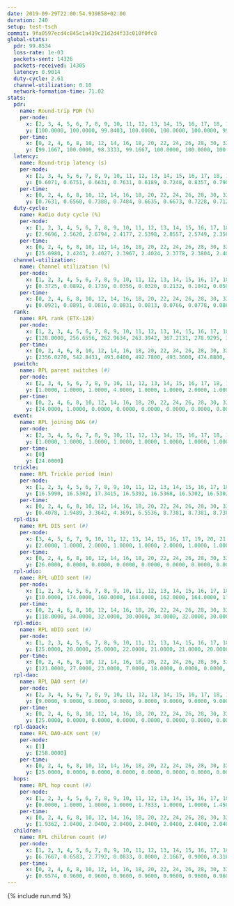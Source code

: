 ```yaml
---
date: 2019-09-29T22:00:54.939858+02:00
duration: 240
setup: test-tsch
commit: 9fa0597ecd4c845c1a439c21d2d4f33c010f0fc8
global-stats:
  pdr: 99.8534
  loss-rate: 1e-03
  packets-sent: 14326
  packets-received: 14305
  latency: 0.9014
  duty-cycle: 2.61
  channel-utilization: 0.10
  network-formation-time: 71.02
stats:
  pdr:
    name: Round-trip PDR (%)
    per-node:
      x: [2, 3, 4, 5, 6, 7, 8, 9, 10, 11, 12, 13, 14, 15, 16, 17, 18, 19, 20, 21, 22, 23, 24, 25]
      y: [100.0000, 100.0000, 99.8403, 100.0000, 100.0000, 100.0000, 99.6587, 100.0000, 100.0000, 99.6678, 100.0000, 100.0000, 100.0000, 99.6790, 100.0000, 99.8227, 99.8270, 99.8243, 99.8355, 99.6810, 99.8288, 100.0000, 99.4690, 99.3322]
    per-time:
      x: [0, 2, 4, 6, 8, 10, 12, 14, 16, 18, 20, 22, 24, 26, 28, 30, 32, 34, 36, 38, 40, 42, 44, 46, 48, 50, 52, 54, 56, 58, 60, 62, 64, 66, 68, 70, 72, 74, 76, 78, 80, 82, 84, 86, 88, 90, 92, 94, 96, 98, 100, 102, 104, 106, 108, 110, 112, 114, 116, 118, 120, 122, 124, 126, 128, 130, 132, 134, 136, 138, 140, 142, 144, 146, 148, 150, 152, 154, 156, 158, 160, 162, 164, 166, 168, 170, 172, 174, 176, 178, 180, 182, 184, 186, 188, 190, 192, 194, 196, 198, 200, 202, 204, 206, 208, 210, 212, 214, 216, 218, 220, 222, 224, 226, 228, 230, 232, 234, 236, 238]
      y: [99.1667, 100.0000, 98.3333, 99.1667, 100.0000, 100.0000, 100.0000, 100.0000, 99.1667, 100.0000, 100.0000, 100.0000, 100.0000, 100.0000, 98.3333, 100.0000, 100.0000, 99.1736, 100.0000, 100.0000, 100.0000, 100.0000, 100.0000, 99.1736, 100.0000, 100.0000, 98.3471, 100.0000, 100.0000, 100.0000, 100.0000, 100.0000, 100.0000, 100.0000, 100.0000, 99.1736, 100.0000, 100.0000, 100.0000, 100.0000, 100.0000, 100.0000, 100.0000, 100.0000, 98.3333, 100.0000, 100.0000, 100.0000, 100.0000, 100.0000, 100.0000, 100.0000, 100.0000, 100.0000, 100.0000, 100.0000, 100.0000, 100.0000, 100.0000, 100.0000, 100.0000, 100.0000, 100.0000, 100.0000, 99.1667, 100.0000, 100.0000, 100.0000, 100.0000, 100.0000, 100.0000, 100.0000, 100.0000, 100.0000, 100.0000, 100.0000, 100.0000, 100.0000, 100.0000, 99.1667, 100.0000, 100.0000, 100.0000, 100.0000, 100.0000, 100.0000, 99.1667, 99.1667, 100.0000, 100.0000, 100.0000, 100.0000, 100.0000, 99.1667, 100.0000, 100.0000, 100.0000, 100.0000, 100.0000, 99.1667, 100.0000, 100.0000, 100.0000, 100.0000, 100.0000, 100.0000, 99.1667, 100.0000, 100.0000, 100.0000, 100.0000, 100.0000, 100.0000, 100.0000, 100.0000, 100.0000, 100.0000, 100.0000, 100.0000, 100.0000]
  latency:
    name: Round-trip latency (s)
    per-node:
      x: [2, 3, 4, 5, 6, 7, 8, 9, 10, 11, 12, 13, 14, 15, 16, 17, 18, 19, 20, 21, 22, 23, 24, 25]
      y: [0.6071, 0.6751, 0.6631, 0.7631, 0.6189, 0.7248, 0.8357, 0.7900, 0.7525, 0.9985, 0.9739, 0.7711, 0.9333, 0.7916, 0.8241, 1.0137, 0.9413, 1.0070, 1.0154, 1.0768, 1.1203, 1.1755, 1.2536, 1.3540]
    per-time:
      x: [0, 2, 4, 6, 8, 10, 12, 14, 16, 18, 20, 22, 24, 26, 28, 30, 32, 34, 36, 38, 40, 42, 44, 46, 48, 50, 52, 54, 56, 58, 60, 62, 64, 66, 68, 70, 72, 74, 76, 78, 80, 82, 84, 86, 88, 90, 92, 94, 96, 98, 100, 102, 104, 106, 108, 110, 112, 114, 116, 118, 120, 122, 124, 126, 128, 130, 132, 134, 136, 138, 140, 142, 144, 146, 148, 150, 152, 154, 156, 158, 160, 162, 164, 166, 168, 170, 172, 174, 176, 178, 180, 182, 184, 186, 188, 190, 192, 194, 196, 198, 200, 202, 204, 206, 208, 210, 212, 214, 216, 218, 220, 222, 224, 226, 228, 230, 232, 234, 236, 238]
      y: [0.7631, 0.6560, 0.7388, 0.7484, 0.6635, 0.6673, 0.7228, 0.7126, 0.7518, 0.7634, 0.7495, 0.7332, 0.7345, 0.7505, 0.7267, 0.6298, 0.6481, 0.6600, 0.6131, 0.5727, 0.6640, 0.6400, 0.7123, 0.6616, 0.6846, 0.6975, 0.6960, 0.7257, 0.6986, 0.6862, 0.6525, 0.6260, 0.6362, 0.5762, 0.6098, 0.7015, 0.6746, 0.6269, 0.6559, 0.6179, 0.6870, 0.6570, 0.7762, 0.6899, 0.6384, 0.6247, 0.5932, 0.6341, 0.6869, 0.6618, 0.6270, 0.6245, 0.6048, 0.6806, 0.6734, 0.6925, 0.7230, 0.6813, 0.6098, 0.6459, 0.6689, 0.7331, 0.6699, 0.6502, 0.6055, 0.7031, 0.8440, 0.7144, 0.6884, 0.6563, 0.6891, 0.7638, 0.9162, 0.8010, 0.7109, 0.7139, 0.7191, 0.8043, 1.2066, 0.9495, 0.8678, 0.7649, 0.7803, 0.8798, 1.5232, 1.2994, 1.0245, 0.9788, 0.8109, 0.9161, 1.6432, 1.5842, 1.4238, 1.0752, 0.9610, 0.9495, 1.5750, 1.6000, 1.5179, 1.3910, 1.0802, 1.0104, 1.5737, 1.6004, 1.5403, 1.5389, 1.4178, 1.1822, 1.5111, 1.5870, 1.5693, 1.5277, 1.5457, 1.3969, 1.5349, 1.5269, 1.5246, 1.5511, 1.5535, 1.5540]
  duty-cycle:
    name: Radio duty cycle (%)
    per-node:
      x: [1, 2, 3, 4, 5, 6, 7, 8, 9, 10, 11, 12, 13, 14, 15, 16, 17, 18, 19, 20, 21, 22, 23, 24, 25]
      y: [2.9696, 2.5620, 2.6794, 2.4177, 2.5398, 2.8557, 2.5749, 2.3563, 2.5543, 2.6417, 2.5238, 2.6213, 2.6227, 2.4836, 2.5705, 2.6635, 2.4664, 2.4996, 2.6265, 2.6133, 2.6288, 2.5229, 2.5609, 2.5670, 2.6809]
    per-time:
      x: [0, 2, 4, 6, 8, 10, 12, 14, 16, 18, 20, 22, 24, 26, 28, 30, 32, 34, 36, 38, 40, 42, 44, 46, 48, 50, 52, 54, 56, 58, 60, 62, 64, 66, 68, 70, 72, 74, 76, 78, 80, 82, 84, 86, 88, 90, 92, 94, 96, 98, 100, 102, 104, 106, 108, 110, 112, 114, 116, 118, 120, 122, 124, 126, 128, 130, 132, 134, 136, 138, 140, 142, 144, 146, 148, 150, 152, 154, 156, 158, 160, 162, 164, 166, 168, 170, 172, 174, 176, 178, 180, 182, 184, 186, 188, 190, 192, 194, 196, 198, 200, 202, 204, 206, 208, 210, 212, 214, 216, 218, 220, 222, 224, 226, 228, 230, 232, 234, 236, 238]
      y: [25.0980, 2.4243, 2.4027, 2.3967, 2.4024, 2.3778, 2.3804, 2.4012, 2.4119, 2.3961, 2.4041, 2.3888, 2.4029, 2.4020, 2.4294, 2.4097, 2.3937, 2.3926, 2.3944, 2.3914, 2.3905, 2.4175, 2.4155, 2.4125, 2.4143, 2.4225, 2.4009, 2.4169, 2.4336, 2.4014, 2.4038, 2.4083, 2.3980, 2.3836, 2.3845, 2.3808, 2.4331, 2.3951, 2.4189, 2.7462, 2.5632, 2.6614, 2.4155, 2.4230, 2.4182, 2.4117, 2.3991, 2.3891, 2.3936, 2.3926, 2.3967, 2.4042, 2.4063, 2.3984, 2.3951, 2.3862, 2.4053, 2.4086, 2.4080, 2.3995, 2.4100, 2.3984, 2.3932, 2.3842, 2.3785, 2.3962, 2.3885, 2.4016, 2.4092, 2.3946, 2.4009, 2.4049, 2.3960, 2.3981, 2.3996, 2.3886, 2.4287, 2.3982, 2.3868, 2.3955, 2.3938, 2.4013, 2.4133, 2.4000, 2.3964, 2.4054, 2.3813, 2.4108, 2.4161, 2.4118, 2.4148, 2.4007, 2.4203, 2.4023, 2.4089, 2.3982, 2.4070, 2.3999, 2.4041, 2.4171, 2.4064, 2.4068, 2.4230, 2.3946, 2.4176, 2.4012, 2.4106, 2.3918, 2.3998, 2.4014, 2.4002, 2.4080, 2.4009, 2.3994, 2.3894, 2.3937, 2.3935, 2.3997, 2.3971, 2.4001]
  channel-utilization:
    name: Channel utilization (%)
    per-node:
      x: [1, 2, 3, 4, 5, 6, 7, 8, 9, 10, 11, 12, 13, 14, 15, 16, 17, 18, 19, 20, 21, 22, 23, 24, 25]
      y: [0.3725, 0.0892, 0.1739, 0.0356, 0.0320, 0.2132, 0.1042, 0.0506, 0.0342, 0.1063, 0.0347, 0.0334, 0.1403, 0.0321, 0.1173, 0.1007, 0.0603, 0.0745, 0.0606, 0.0556, 0.0367, 0.0381, 0.0349, 0.0305, 0.0342]
    per-time:
      x: [0, 2, 4, 6, 8, 10, 12, 14, 16, 18, 20, 22, 24, 26, 28, 30, 32, 34, 36, 38, 40, 42, 44, 46, 48, 50, 52, 54, 56, 58, 60, 62, 64, 66, 68, 70, 72, 74, 76, 78, 80, 82, 84, 86, 88, 90, 92, 94, 96, 98, 100, 102, 104, 106, 108, 110, 112, 114, 116, 118, 120, 122, 124, 126, 128, 130, 132, 134, 136, 138, 140, 142, 144, 146, 148, 150, 152, 154, 156, 158, 160, 162, 164, 166, 168, 170, 172, 174, 176, 178, 180, 182, 184, 186, 188, 190, 192, 194, 196, 198, 200, 202, 204, 206, 208, 210, 212, 214, 216, 218, 220, 222, 224, 226, 228, 230, 232, 234, 236, 238]
      y: [0.0921, 0.0891, 0.0816, 0.0831, 0.0813, 0.0766, 0.0778, 0.0869, 0.0866, 0.0859, 0.0892, 0.0825, 0.0892, 0.0868, 0.0998, 0.0900, 0.0805, 0.0826, 0.0828, 0.0797, 0.0799, 0.0927, 0.0903, 0.0911, 0.0874, 0.0946, 0.0851, 0.0965, 0.1007, 0.0836, 0.0859, 0.0875, 0.0809, 0.0762, 0.0786, 0.0767, 0.0983, 0.0829, 0.0901, 0.2290, 0.1040, 0.1563, 0.0880, 0.0935, 0.0902, 0.0879, 0.0837, 0.0780, 0.0785, 0.0795, 0.0824, 0.0855, 0.0853, 0.0832, 0.0826, 0.0763, 0.0867, 0.0857, 0.0850, 0.0814, 0.0864, 0.0807, 0.0800, 0.0759, 0.0745, 0.0812, 0.0763, 0.0822, 0.0853, 0.0795, 0.0847, 0.0850, 0.0827, 0.0827, 0.0825, 0.0772, 0.0949, 0.0821, 0.0754, 0.0809, 0.0801, 0.0835, 0.0906, 0.0860, 0.0816, 0.0865, 0.0750, 0.0919, 0.0923, 0.0885, 0.0910, 0.0847, 0.0929, 0.0840, 0.0870, 0.0815, 0.0861, 0.0841, 0.0865, 0.0899, 0.0857, 0.0843, 0.0935, 0.0835, 0.0874, 0.0852, 0.0842, 0.0816, 0.0815, 0.0827, 0.0825, 0.0869, 0.0815, 0.0824, 0.0789, 0.0800, 0.0811, 0.0842, 0.0820, 0.0805]
  rank:
    name: RPL rank (ETX-128)
    per-node:
      x: [1, 2, 3, 4, 5, 6, 7, 8, 9, 10, 11, 12, 13, 14, 15, 16, 17, 18, 19, 20, 21, 22, 23, 24, 25]
      y: [128.0000, 256.6556, 262.9634, 263.3942, 367.2131, 278.9295, 341.3237, 405.8512, 459.0954, 327.8340, 530.0605, 394.6846, 439.0612, 503.0247, 436.3607, 483.4494, 489.6270, 565.3468, 578.9400, 582.8821, 636.6041, 601.9106, 712.0120, 962.7809, 982.7702]
    per-time:
      x: [0, 2, 4, 6, 8, 10, 12, 14, 16, 18, 20, 22, 24, 26, 28, 30, 32, 34, 36, 38, 40, 42, 44, 46, 48, 50, 52, 54, 56, 58, 60, 62, 64, 66, 68, 70, 72, 74, 76, 78, 80, 82, 84, 86, 88, 90, 92, 94, 96, 98, 100, 102, 104, 106, 108, 110, 112, 114, 116, 118, 120, 122, 124, 126, 128, 130, 132, 134, 136, 138, 140, 142, 144, 146, 148, 150, 152, 154, 156, 158, 160, 162, 164, 166, 168, 170, 172, 174, 176, 178, 180, 182, 184, 186, 188, 190, 192, 194, 196, 198, 200, 202, 204, 206, 208, 210, 212, 214, 216, 218, 220, 222, 224, 226, 228, 230, 232, 234, 236, 238]
      y: [2356.0270, 542.8431, 493.0400, 492.7800, 493.3600, 474.8800, 470.4600, 485.1600, 493.7547, 470.5294, 493.3725, 483.4902, 482.4706, 471.9200, 484.0196, 489.0588, 502.3200, 497.5800, 498.5962, 488.0192, 473.0392, 469.2308, 463.7451, 473.5800, 479.4000, 477.3400, 477.4118, 484.7170, 479.0385, 461.5000, 457.0000, 450.4000, 448.2000, 449.7255, 446.0200, 444.9600, 445.6538, 449.5849, 443.4200, 294.3555, 276.6655, 278.9686, 313.5621, 463.4118, 457.1373, 460.6538, 450.8000, 446.5000, 441.1000, 443.1200, 445.4800, 443.1400, 441.8400, 443.0196, 439.7200, 443.4000, 447.7358, 438.8000, 436.8400, 431.5000, 434.9400, 437.7200, 435.7200, 433.7200, 437.8400, 445.0200, 440.3137, 437.7059, 432.0588, 428.2600, 430.7255, 433.2800, 437.0196, 433.7843, 425.5400, 430.2830, 431.1400, 444.7000, 452.2600, 450.4600, 460.4800, 456.9020, 477.7857, 462.8000, 462.5600, 465.2800, 455.6400, 456.8462, 464.7647, 469.9400, 474.4000, 473.0200, 479.9804, 472.9434, 473.1887, 482.7255, 483.5000, 473.4706, 474.4118, 473.0385, 463.0000, 457.3000, 464.9804, 456.8400, 459.8400, 458.2200, 468.1961, 463.6863, 455.6863, 460.0588, 450.3200, 445.8600, 441.6000, 440.6400, 436.7600, 439.3200, 451.4340, 444.5098, 438.9200, 441.5400]
  pswitch:
    name: RPL parent switches (#)
    per-node:
      x: [2, 3, 4, 5, 6, 7, 8, 9, 10, 11, 12, 13, 14, 15, 16, 17, 18, 19, 20, 21, 22, 23, 24, 25]
      y: [1.0000, 1.0000, 1.0000, 4.0000, 1.0000, 1.0000, 2.0000, 1.0000, 1.0000, 8.0000, 1.0000, 5.0000, 3.0000, 4.0000, 7.0000, 4.0000, 8.0000, 10.0000, 6.0000, 5.0000, 6.0000, 10.0000, 11.0000, 8.0000]
    per-time:
      x: [0, 2, 4, 6, 8, 10, 12, 14, 16, 18, 20, 22, 24, 26, 28, 30, 32, 34, 36, 38, 40, 42, 44, 46, 48, 50, 52, 54, 56, 58, 60, 62, 64, 66, 68, 70, 72, 74, 76, 78, 80, 82, 84, 86, 88, 90, 92, 94, 96, 98, 100, 102, 104, 106, 108, 110, 112, 114, 116, 118, 120, 122, 124, 126, 128, 130, 132, 134, 136, 138, 140, 142, 144, 146, 148, 150, 152, 154, 156, 158, 160, 162, 164, 166, 168, 170, 172, 174, 176, 178, 180, 182, 184, 186, 188, 190, 192, 194, 196, 198, 200, 202, 204, 206, 208, 210, 212, 214, 216, 218, 220, 222, 224, 226, 228, 230, 232, 234]
      y: [24.0000, 1.0000, 0.0000, 0.0000, 0.0000, 0.0000, 0.0000, 0.0000, 3.0000, 1.0000, 1.0000, 1.0000, 1.0000, 0.0000, 1.0000, 1.0000, 0.0000, 0.0000, 2.0000, 2.0000, 1.0000, 2.0000, 1.0000, 0.0000, 0.0000, 0.0000, 1.0000, 3.0000, 2.0000, 2.0000, 2.0000, 0.0000, 0.0000, 1.0000, 0.0000, 0.0000, 2.0000, 3.0000, 0.0000, 0.0000, 0.0000, 0.0000, 0.0000, 1.0000, 1.0000, 2.0000, 0.0000, 2.0000, 0.0000, 0.0000, 0.0000, 0.0000, 0.0000, 1.0000, 0.0000, 0.0000, 3.0000, 0.0000, 0.0000, 0.0000, 0.0000, 0.0000, 0.0000, 0.0000, 0.0000, 0.0000, 1.0000, 1.0000, 1.0000, 0.0000, 1.0000, 0.0000, 1.0000, 1.0000, 0.0000, 3.0000, 0.0000, 0.0000, 0.0000, 0.0000, 0.0000, 1.0000, 6.0000, 0.0000, 0.0000, 0.0000, 0.0000, 2.0000, 1.0000, 0.0000, 0.0000, 0.0000, 1.0000, 3.0000, 3.0000, 1.0000, 0.0000, 1.0000, 1.0000, 2.0000, 1.0000, 0.0000, 1.0000, 0.0000, 0.0000, 0.0000, 1.0000, 1.0000, 1.0000, 1.0000, 0.0000, 0.0000, 0.0000, 0.0000, 0.0000, 0.0000, 3.0000, 1.0000]
  event:
    name: RPL joining DAG (#)
    per-node:
      x: [2, 3, 4, 5, 6, 7, 8, 9, 10, 11, 12, 13, 14, 15, 16, 17, 18, 19, 20, 21, 22, 23, 24, 25]
      y: [1.0000, 1.0000, 1.0000, 1.0000, 1.0000, 1.0000, 1.0000, 1.0000, 1.0000, 1.0000, 1.0000, 1.0000, 1.0000, 1.0000, 1.0000, 1.0000, 1.0000, 1.0000, 1.0000, 1.0000, 1.0000, 1.0000, 1.0000, 1.0000]
    per-time:
      x: [0]
      y: [24.0000]
  trickle:
    name: RPL Trickle period (min)
    per-node:
      x: [1, 2, 3, 4, 5, 6, 7, 8, 9, 10, 11, 12, 13, 14, 15, 16, 17, 18, 19, 20, 21, 22, 23, 24, 25]
      y: [16.5990, 16.5302, 17.3415, 16.5392, 16.5368, 16.5302, 16.5302, 16.5431, 16.5222, 16.5302, 16.5563, 16.5251, 16.5456, 16.5374, 16.5418, 16.5479, 16.5418, 16.4864, 16.5593, 16.5441, 16.4734, 16.5494, 16.5590, 16.5254, 16.5139]
    per-time:
      x: [0, 2, 4, 6, 8, 10, 12, 14, 16, 18, 20, 22, 24, 26, 28, 30, 32, 34, 36, 38, 40, 42, 44, 46, 48, 50, 52, 54, 56, 58, 60, 62, 64, 66, 68, 70, 72, 74, 76, 78, 80, 82, 84, 86, 88, 90, 92, 94, 96, 98, 100, 102, 104, 106, 108, 110, 112, 114, 116, 118, 120, 122, 124, 126, 128, 130, 132, 134, 136, 138, 140, 142, 144, 146, 148, 150, 152, 154, 156, 158, 160, 162, 164, 166, 168, 170, 172, 174, 176, 178, 180, 182, 184, 186, 188, 190, 192, 194, 196, 198, 200, 202, 204, 206, 208, 210, 212, 214, 216, 218, 220, 222, 224, 226, 228, 230, 232, 234, 236, 238]
      y: [0.4078, 1.9489, 3.3642, 4.3691, 6.5536, 8.7381, 8.7381, 8.7381, 8.7381, 17.3049, 17.4763, 17.4763, 17.4763, 17.4763, 17.4763, 17.4763, 17.4763, 17.4763, 17.4763, 17.4763, 17.4763, 17.4763, 17.4763, 17.4763, 17.4763, 17.4763, 17.4763, 17.4763, 17.4763, 17.4763, 17.4763, 17.4763, 17.4763, 17.4763, 17.4763, 17.4763, 17.4763, 17.4763, 17.4763, 17.4763, 17.4763, 17.4763, 17.4763, 17.4763, 17.4763, 17.4763, 17.4763, 17.4763, 17.4763, 17.4763, 17.4763, 17.4763, 17.4763, 17.4763, 17.4763, 17.4763, 17.4763, 17.4763, 17.4763, 17.4763, 17.4763, 17.4763, 17.4763, 17.4763, 17.4763, 17.4763, 17.4763, 17.4763, 17.4763, 17.4763, 17.4763, 17.4763, 17.4763, 17.4763, 17.4763, 17.4763, 17.4763, 17.4763, 17.4763, 17.4763, 17.4763, 17.4763, 17.4763, 17.4763, 17.4763, 17.4763, 17.4763, 17.4763, 17.4763, 17.4763, 17.4763, 17.4763, 17.4763, 17.4763, 17.4763, 17.4763, 17.4763, 17.4763, 17.4763, 17.4763, 17.4763, 17.4763, 17.4763, 17.4763, 17.4763, 17.4763, 17.4763, 17.4763, 17.4763, 17.4763, 17.4763, 17.4763, 17.4763, 17.4763, 17.4763, 17.4763, 17.4763, 17.4763, 17.4763, 17.4763]
  rpl-dis:
    name: RPL DIS sent (#)
    per-node:
      x: [3, 4, 5, 6, 7, 9, 10, 11, 12, 13, 14, 15, 16, 17, 19, 20, 21, 22, 23, 24, 25]
      y: [2.0000, 1.0000, 2.0000, 1.0000, 1.0000, 2.0000, 1.0000, 1.0000, 1.0000, 1.0000, 2.0000, 1.0000, 1.0000, 1.0000, 2.0000, 2.0000, 1.0000, 1.0000, 1.0000, 2.0000, 1.0000]
    per-time:
      x: [0, 2, 4, 6, 8, 10, 12, 14, 16, 18, 20, 22, 24, 26, 28, 30, 32, 34, 36, 38, 40, 42, 44, 46, 48, 50, 52, 54, 56, 58, 60, 62, 64, 66, 68, 70, 72, 74, 76, 78, 80]
      y: [26.0000, 0.0000, 0.0000, 0.0000, 0.0000, 0.0000, 0.0000, 0.0000, 0.0000, 0.0000, 0.0000, 0.0000, 0.0000, 0.0000, 0.0000, 0.0000, 0.0000, 0.0000, 0.0000, 0.0000, 0.0000, 0.0000, 0.0000, 0.0000, 0.0000, 0.0000, 0.0000, 0.0000, 0.0000, 0.0000, 0.0000, 0.0000, 0.0000, 0.0000, 0.0000, 0.0000, 0.0000, 0.0000, 0.0000, 0.0000, 2.0000]
  rpl-udio:
    name: RPL uDIO sent (#)
    per-node:
      x: [1, 2, 3, 4, 5, 6, 7, 8, 9, 10, 11, 12, 13, 14, 15, 16, 17, 18, 19, 20, 21, 22, 23, 24, 25]
      y: [10.0000, 174.0000, 160.0000, 164.0000, 162.0000, 164.0000, 175.0000, 159.0000, 170.0000, 168.0000, 162.0000, 166.0000, 163.0000, 162.0000, 169.0000, 163.0000, 170.0000, 170.0000, 167.0000, 170.0000, 166.0000, 168.0000, 169.0000, 169.0000, 172.0000]
    per-time:
      x: [0, 2, 4, 6, 8, 10, 12, 14, 16, 18, 20, 22, 24, 26, 28, 30, 32, 34, 36, 38, 40, 42, 44, 46, 48, 50, 52, 54, 56, 58, 60, 62, 64, 66, 68, 70, 72, 74, 76, 78, 80, 82, 84, 86, 88, 90, 92, 94, 96, 98, 100, 102, 104, 106, 108, 110, 112, 114, 116, 118, 120, 122, 124, 126, 128, 130, 132, 134, 136, 138, 140, 142, 144, 146, 148, 150, 152, 154, 156, 158, 160, 162, 164, 166, 168, 170, 172, 174, 176, 178, 180, 182, 184, 186, 188, 190, 192, 194, 196, 198, 200, 202, 204, 206, 208, 210, 212, 214, 216, 218, 220, 222, 224, 226, 228, 230, 232, 234, 236, 238]
      y: [118.0000, 34.0000, 32.0000, 30.0000, 34.0000, 32.0000, 30.0000, 37.0000, 34.0000, 33.0000, 38.0000, 31.0000, 31.0000, 34.0000, 33.0000, 37.0000, 32.0000, 36.0000, 33.0000, 28.0000, 39.0000, 33.0000, 31.0000, 32.0000, 37.0000, 31.0000, 36.0000, 33.0000, 29.0000, 29.0000, 30.0000, 35.0000, 34.0000, 30.0000, 32.0000, 29.0000, 34.0000, 30.0000, 33.0000, 43.0000, 30.0000, 38.0000, 30.0000, 31.0000, 34.0000, 34.0000, 38.0000, 29.0000, 33.0000, 32.0000, 34.0000, 29.0000, 35.0000, 32.0000, 31.0000, 31.0000, 33.0000, 37.0000, 27.0000, 32.0000, 38.0000, 29.0000, 32.0000, 29.0000, 29.0000, 33.0000, 30.0000, 39.0000, 36.0000, 29.0000, 31.0000, 36.0000, 27.0000, 31.0000, 31.0000, 31.0000, 33.0000, 34.0000, 31.0000, 31.0000, 36.0000, 28.0000, 41.0000, 35.0000, 30.0000, 33.0000, 33.0000, 33.0000, 34.0000, 34.0000, 30.0000, 30.0000, 38.0000, 30.0000, 31.0000, 34.0000, 31.0000, 33.0000, 26.0000, 38.0000, 32.0000, 31.0000, 30.0000, 30.0000, 35.0000, 37.0000, 33.0000, 35.0000, 31.0000, 32.0000, 32.0000, 36.0000, 35.0000, 32.0000, 34.0000, 31.0000, 32.0000, 36.0000, 31.0000, 32.0000]
  rpl-mdio:
    name: RPL mDIO sent (#)
    per-node:
      x: [1, 2, 3, 4, 5, 6, 7, 8, 9, 10, 11, 12, 13, 14, 15, 16, 17, 18, 19, 20, 21, 22, 23, 24, 25]
      y: [25.0000, 20.0000, 25.0000, 22.0000, 21.0000, 21.0000, 20.0000, 25.0000, 21.0000, 20.0000, 21.0000, 20.0000, 21.0000, 20.0000, 22.0000, 20.0000, 22.0000, 22.0000, 20.0000, 21.0000, 20.0000, 20.0000, 20.0000, 21.0000, 21.0000]
    per-time:
      x: [0, 2, 4, 6, 8, 10, 12, 14, 16, 18, 20, 22, 24, 26, 28, 30, 32, 34, 36, 38, 40, 42, 44, 46, 48, 50, 52, 54, 56, 58, 60, 62, 64, 66, 68, 70, 72, 74, 76, 78, 80, 82, 84, 86, 88, 90, 92, 94, 96, 98, 100, 102, 104, 106, 108, 110, 112, 114, 116, 118, 120, 122, 124, 126, 128, 130, 132, 134, 136, 138, 140, 142, 144, 146, 148, 150, 152, 154, 156, 158, 160, 162, 164, 166, 168, 170, 172, 174, 176, 178, 180, 182, 184, 186, 188, 190, 192, 194, 196, 198, 200, 202, 204, 206, 208, 210, 212, 214, 216, 218, 220, 222, 224, 226, 228, 230, 232, 234, 236, 238]
      y: [121.0000, 27.0000, 23.0000, 7.0000, 18.0000, 0.0000, 0.0000, 12.0000, 12.0000, 1.0000, 0.0000, 0.0000, 0.0000, 4.0000, 6.0000, 6.0000, 7.0000, 2.0000, 0.0000, 0.0000, 0.0000, 0.0000, 6.0000, 2.0000, 11.0000, 3.0000, 3.0000, 0.0000, 0.0000, 0.0000, 1.0000, 6.0000, 8.0000, 5.0000, 3.0000, 2.0000, 0.0000, 0.0000, 0.0000, 1.0000, 7.0000, 3.0000, 7.0000, 7.0000, 0.0000, 0.0000, 0.0000, 0.0000, 9.0000, 6.0000, 2.0000, 3.0000, 5.0000, 0.0000, 0.0000, 0.0000, 0.0000, 3.0000, 7.0000, 5.0000, 6.0000, 4.0000, 0.0000, 0.0000, 0.0000, 1.0000, 6.0000, 7.0000, 4.0000, 4.0000, 3.0000, 0.0000, 0.0000, 0.0000, 2.0000, 6.0000, 6.0000, 9.0000, 2.0000, 0.0000, 0.0000, 0.0000, 0.0000, 5.0000, 10.0000, 7.0000, 3.0000, 0.0000, 0.0000, 0.0000, 0.0000, 0.0000, 3.0000, 7.0000, 6.0000, 8.0000, 1.0000, 0.0000, 0.0000, 0.0000, 0.0000, 4.0000, 7.0000, 4.0000, 10.0000, 0.0000, 0.0000, 0.0000, 0.0000, 2.0000, 9.0000, 5.0000, 6.0000, 3.0000, 0.0000, 0.0000, 0.0000, 0.0000, 7.0000, 3.0000]
  rpl-dao:
    name: RPL DAO sent (#)
    per-node:
      x: [2, 3, 4, 5, 6, 7, 8, 9, 10, 11, 12, 13, 14, 15, 16, 17, 18, 19, 20, 21, 22, 23, 24, 25]
      y: [9.0000, 9.0000, 9.0000, 9.0000, 9.0000, 9.0000, 9.0000, 9.0000, 9.0000, 13.0000, 9.0000, 11.0000, 10.0000, 11.0000, 13.0000, 11.0000, 12.0000, 15.0000, 13.0000, 12.0000, 11.0000, 13.0000, 13.0000, 13.0000]
    per-time:
      x: [0, 2, 4, 6, 8, 10, 12, 14, 16, 18, 20, 22, 24, 26, 28, 30, 32, 34, 36, 38, 40, 42, 44, 46, 48, 50, 52, 54, 56, 58, 60, 62, 64, 66, 68, 70, 72, 74, 76, 78, 80, 82, 84, 86, 88, 90, 92, 94, 96, 98, 100, 102, 104, 106, 108, 110, 112, 114, 116, 118, 120, 122, 124, 126, 128, 130, 132, 134, 136, 138, 140, 142, 144, 146, 148, 150, 152, 154, 156, 158, 160, 162, 164, 166, 168, 170, 172, 174, 176, 178, 180, 182, 184, 186, 188, 190, 192, 194, 196, 198, 200, 202, 204, 206, 208, 210, 212, 214, 216, 218, 220, 222, 224, 226, 228, 230, 232, 234, 236]
      y: [25.0000, 0.0000, 0.0000, 0.0000, 0.0000, 0.0000, 0.0000, 0.0000, 3.0000, 1.0000, 2.0000, 1.0000, 1.0000, 0.0000, 18.0000, 2.0000, 0.0000, 0.0000, 2.0000, 2.0000, 1.0000, 2.0000, 1.0000, 1.0000, 0.0000, 1.0000, 1.0000, 3.0000, 14.0000, 3.0000, 1.0000, 0.0000, 0.0000, 1.0000, 1.0000, 0.0000, 3.0000, 3.0000, 0.0000, 2.0000, 0.0000, 2.0000, 7.0000, 7.0000, 2.0000, 2.0000, 0.0000, 2.0000, 0.0000, 0.0000, 3.0000, 1.0000, 1.0000, 2.0000, 1.0000, 0.0000, 5.0000, 9.0000, 0.0000, 2.0000, 0.0000, 1.0000, 1.0000, 0.0000, 3.0000, 0.0000, 1.0000, 2.0000, 3.0000, 0.0000, 4.0000, 8.0000, 2.0000, 2.0000, 1.0000, 4.0000, 0.0000, 0.0000, 0.0000, 0.0000, 1.0000, 1.0000, 9.0000, 0.0000, 0.0000, 7.0000, 3.0000, 5.0000, 1.0000, 1.0000, 1.0000, 0.0000, 1.0000, 3.0000, 4.0000, 1.0000, 5.0000, 1.0000, 1.0000, 8.0000, 2.0000, 0.0000, 3.0000, 0.0000, 1.0000, 0.0000, 1.0000, 2.0000, 5.0000, 1.0000, 2.0000, 2.0000, 0.0000, 5.0000, 3.0000, 0.0000, 5.0000, 2.0000, 1.0000]
  rpl-daoack:
    name: RPL DAO-ACK sent (#)
    per-node:
      x: [1]
      y: [258.0000]
    per-time:
      x: [0, 2, 4, 6, 8, 10, 12, 14, 16, 18, 20, 22, 24, 26, 28, 30, 32, 34, 36, 38, 40, 42, 44, 46, 48, 50, 52, 54, 56, 58, 60, 62, 64, 66, 68, 70, 72, 74, 76, 78, 80, 82, 84, 86, 88, 90, 92, 94, 96, 98, 100, 102, 104, 106, 108, 110, 112, 114, 116, 118, 120, 122, 124, 126, 128, 130, 132, 134, 136, 138, 140, 142, 144, 146, 148, 150, 152, 154, 156, 158, 160, 162, 164, 166, 168, 170, 172, 174, 176, 178, 180, 182, 184, 186, 188, 190, 192, 194, 196, 198, 200, 202, 204, 206, 208, 210, 212, 214, 216, 218, 220, 222, 224, 226, 228, 230, 232, 234, 236]
      y: [25.0000, 0.0000, 0.0000, 0.0000, 0.0000, 0.0000, 0.0000, 0.0000, 3.0000, 1.0000, 1.0000, 1.0000, 1.0000, 0.0000, 18.0000, 2.0000, 0.0000, 0.0000, 2.0000, 2.0000, 1.0000, 2.0000, 1.0000, 1.0000, 0.0000, 1.0000, 1.0000, 3.0000, 14.0000, 3.0000, 1.0000, 0.0000, 0.0000, 1.0000, 1.0000, 0.0000, 3.0000, 3.0000, 0.0000, 2.0000, 0.0000, 2.0000, 7.0000, 7.0000, 2.0000, 2.0000, 0.0000, 2.0000, 0.0000, 0.0000, 3.0000, 1.0000, 1.0000, 2.0000, 1.0000, 0.0000, 5.0000, 8.0000, 1.0000, 2.0000, 0.0000, 1.0000, 1.0000, 0.0000, 3.0000, 0.0000, 1.0000, 2.0000, 3.0000, 0.0000, 4.0000, 8.0000, 2.0000, 2.0000, 1.0000, 4.0000, 0.0000, 0.0000, 0.0000, 0.0000, 1.0000, 1.0000, 8.0000, 0.0000, 0.0000, 7.0000, 3.0000, 4.0000, 1.0000, 1.0000, 1.0000, 0.0000, 1.0000, 3.0000, 4.0000, 1.0000, 5.0000, 1.0000, 1.0000, 8.0000, 2.0000, 0.0000, 3.0000, 0.0000, 1.0000, 0.0000, 1.0000, 2.0000, 5.0000, 1.0000, 2.0000, 2.0000, 0.0000, 5.0000, 3.0000, 0.0000, 5.0000, 2.0000, 1.0000]
  hops:
    name: RPL hop count (#)
    per-node:
      x: [1, 2, 3, 4, 5, 6, 7, 8, 9, 10, 11, 12, 13, 14, 15, 16, 17, 18, 19, 20, 21, 22, 23, 24, 25]
      y: [0.0000, 1.0000, 1.0000, 1.0000, 1.7833, 1.0000, 1.0000, 1.4500, 2.0000, 1.0000, 2.1250, 2.0000, 2.0000, 2.1250, 2.0000, 2.1500, 2.0000, 2.9292, 3.0542, 3.0958, 3.1833, 3.1208, 3.9292, 3.9874, 4.0586]
    per-time:
      x: [0, 2, 4, 6, 8, 10, 12, 14, 16, 18, 20, 22, 24, 26, 28, 30, 32, 34, 36, 38, 40, 42, 44, 46, 48, 50, 52, 54, 56, 58, 60, 62, 64, 66, 68, 70, 72, 74, 76, 78, 80, 82, 84, 86, 88, 90, 92, 94, 96, 98, 100, 102, 104, 106, 108, 110, 112, 114, 116, 118, 120, 122, 124, 126, 128, 130, 132, 134, 136, 138, 140, 142, 144, 146, 148, 150, 152, 154, 156, 158, 160, 162, 164, 166, 168, 170, 172, 174, 176, 178, 180, 182, 184, 186, 188, 190, 192, 194, 196, 198, 200, 202, 204, 206, 208, 210, 212, 214, 216, 218, 220, 222, 224, 226, 228, 230, 232, 234, 236, 238]
      y: [1.9362, 2.0400, 2.0400, 2.0400, 2.0400, 2.0400, 2.0400, 2.0400, 2.1200, 2.1600, 2.1600, 2.1200, 2.1200, 2.1200, 2.1200, 2.1200, 2.1200, 2.1200, 2.1200, 2.1200, 2.1200, 2.3600, 2.3000, 2.3200, 2.3200, 2.3200, 2.3200, 2.2200, 2.1400, 2.1400, 2.1200, 2.1200, 2.1200, 2.1200, 2.1200, 2.1200, 2.1200, 2.1200, 2.0800, 2.0800, 2.0800, 2.0800, 2.0800, 2.0800, 2.0800, 2.0800, 2.0800, 2.0800, 2.0800, 2.0800, 2.0800, 2.0800, 2.0800, 2.0800, 2.0800, 2.0800, 2.0800, 2.0800, 2.0800, 2.0800, 2.0800, 2.0800, 2.0800, 2.0800, 2.0800, 2.0800, 2.1200, 2.1400, 2.1600, 2.1600, 2.1600, 2.1600, 2.1600, 2.1200, 2.1200, 2.1200, 2.1200, 2.1200, 2.1200, 2.1200, 2.1200, 2.1200, 2.1200, 2.1200, 2.1200, 2.1200, 2.1200, 2.1800, 2.2400, 2.2400, 2.2400, 2.2400, 2.2200, 2.2000, 2.1600, 2.1600, 2.1600, 2.0800, 2.0800, 2.0800, 2.0800, 2.0800, 2.0800, 2.0800, 2.0800, 2.0800, 2.0800, 2.0800, 2.0800, 2.0800, 2.0800, 2.0800, 2.0800, 2.0800, 2.0800, 2.0800, 2.1200, 2.1200, 2.1200, 2.1200]
  children:
    name: RPL children count (#)
    per-node:
      x: [1, 2, 3, 4, 5, 6, 7, 8, 9, 10, 11, 12, 13, 14, 15, 16, 17, 18, 19, 20, 21, 22, 23, 24, 25]
      y: [6.7667, 0.6583, 2.7792, 0.0833, 0.0000, 2.1667, 0.9000, 0.3167, 0.0795, 1.9958, 0.0000, 0.0000, 1.7583, 0.0000, 1.4583, 1.5250, 0.3333, 1.2958, 0.9375, 0.6750, 0.0500, 0.1375, 0.0708, 0.0000, 0.0000]
    per-time:
      x: [0, 2, 4, 6, 8, 10, 12, 14, 16, 18, 20, 22, 24, 26, 28, 30, 32, 34, 36, 38, 40, 42, 44, 46, 48, 50, 52, 54, 56, 58, 60, 62, 64, 66, 68, 70, 72, 74, 76, 78, 80, 82, 84, 86, 88, 90, 92, 94, 96, 98, 100, 102, 104, 106, 108, 110, 112, 114, 116, 118, 120, 122, 124, 126, 128, 130, 132, 134, 136, 138, 140, 142, 144, 146, 148, 150, 152, 154, 156, 158, 160, 162, 164, 166, 168, 170, 172, 174, 176, 178, 180, 182, 184, 186, 188, 190, 192, 194, 196, 198, 200, 202, 204, 206, 208, 210, 212, 214, 216, 218, 220, 222, 224, 226, 228, 230, 232, 234, 236, 238]
      y: [0.9574, 0.9600, 0.9600, 0.9600, 0.9600, 0.9600, 0.9600, 0.9600, 0.9600, 0.9600, 0.9600, 0.9600, 0.9600, 0.9600, 0.9600, 0.9600, 0.9600, 0.9600, 0.9600, 0.9600, 0.9600, 0.9600, 0.9600, 0.9600, 0.9600, 0.9600, 0.9600, 0.9600, 0.9600, 0.9600, 0.9600, 0.9600, 0.9600, 0.9600, 0.9600, 0.9600, 0.9600, 0.9600, 0.9600, 0.9600, 0.9600, 0.9600, 0.9600, 0.9600, 0.9600, 0.9600, 0.9600, 0.9600, 0.9600, 0.9600, 0.9600, 0.9600, 0.9600, 0.9600, 0.9600, 0.9600, 0.9600, 0.9600, 0.9600, 0.9600, 0.9600, 0.9600, 0.9600, 0.9600, 0.9600, 0.9600, 0.9600, 0.9600, 0.9600, 0.9600, 0.9600, 0.9600, 0.9600, 0.9600, 0.9600, 0.9600, 0.9600, 0.9600, 0.9600, 0.9600, 0.9600, 0.9600, 0.9600, 0.9600, 0.9600, 0.9600, 0.9600, 0.9600, 0.9600, 0.9600, 0.9600, 0.9600, 0.9600, 0.9600, 0.9600, 0.9600, 0.9600, 0.9600, 0.9600, 0.9600, 0.9600, 0.9600, 0.9600, 0.9600, 0.9600, 0.9600, 0.9600, 0.9600, 0.9600, 0.9600, 0.9600, 0.9600, 0.9600, 0.9600, 0.9600, 0.9600, 0.9600, 0.9600, 0.9600, 0.9600]
---
```


{% include run.md %}

